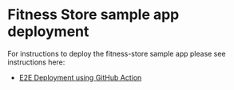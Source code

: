 # Fitness Store sample app deployment

For instructions to deploy the fitness-store sample app please see instructions here:

* [E2E Deployment using GitHub Action](../../ASA-Secure-Baseline/Terraform/09-e2e-githubaction-enterprise.md)